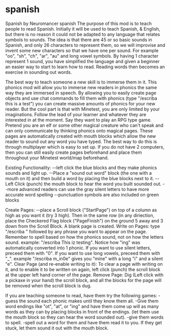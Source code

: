 spanish
=======
Spanish by Neuromancer
spanish
The purpose of this mod is to teach people to read Spanish. Initially it will be used to teach Spanish, & English, but there is no reason it could not be adapted to any language that relates symbols to sounds. The idea is that there are 45 or so basic sounds in Spanish, and only 26 characters to represent them, so we will improvise and invent some new characters so that we have one per sound. For example "oo", "sh", "ch", "ar", "au" and long vowel symbols. By having 1 character represent 1 sound, you have simplified the language and given a beginner an easier way to start to learn how to read. Reading words then becomes an exercise in sounding out words.

The best way to teach someone a new skill is to immerse them in it. This phonics mod will allow you to immerse new readers in phonics the same way they are immersed in speech. By allowing you to easily create page objects and use chat commands to fill them with phonics (type "/escriba this is a test") you can create massive amounts of phonics for your new reader. But the cool part is that with Minetest, you are only limited by your imaginations. Follow the lead of your learner and whatever they are interested in at the moment. Say they want to play an RPG type game. Pretend you are an elf or some other magical creature who can't speak and can only communicate by thinking phonics onto magical pages. These pages are automatically created with mouth blocks which allow the new reader to sound out any word you have typed. The best way to do this is through multiplayer which is easy to set up. If you do not have 2 computers, then you can still easily create pages beforehand and place them throughout your Minetest world/map beforehand.

Existing Functionality: --left click the blue blocks and they make phonics sounds and light up. --Place a "sound out word" block (the one with a mouth on it) and then build a word by placing the blue blocks next to it. --Left Click (punch) the mouth block to hear the word you built sounded out. --more advanced readers can use the gray silent letters to have more accurate word spelling --punctuation symbols are also included on green blocks

Create Pages: --place a Scroll block ("StartPage") on top of a column as high as you want it (try 3 high). Then in the same row (in any diriection, place the Checkered Flag block ("PageFinish") on the ground 5 away and 3 down from the Scroll Block. A blank page is created. Write on Pages: type "/escriba " followed by any phrase you want to appear on the page. Remember to spell based on how the phonics sound, not on how the letters sound. example: "/escriba This iz testing". Notice how "ing" was automatically converted into 1 phonic. If you want to use silent letters, preceed them with "0". If you want to use long vowels, preceed them with "_". example "/escriba m_in0e" gives you "mine" with a long "i" and a silent "e". Clear Page (and re-enable writing to it): To clear a page with writing on it, and to enable it to be written on again, left click (punch) the scroll block at the upper left hand corner of the page. Remove Page: Dig (Left click with a pickaxe in your hand) the scroll block, and all the blocks for the page will be removed when the scroll block is dug.

If you are teaching someone to read, have them try the following games: -guess the sound each phonic makes until they know them all. -Give them word endings like "ot", "at", or "ing" and have them come up will as many words as they can by placing blocks in front of the endings. (let them use the mouth block so they can hear the word sounded out). -give them words to spell. -spell out a word for them and have them read it to you. If they get stuck, let them sound it out with the mouth block.